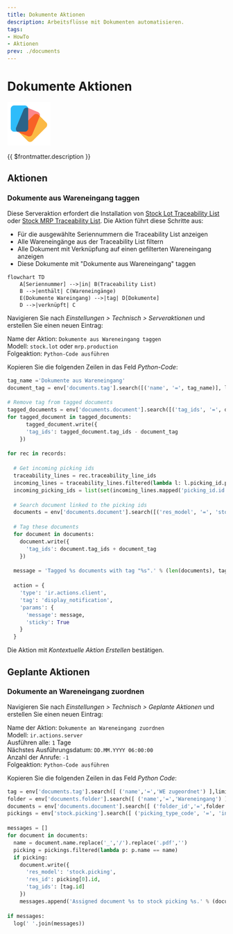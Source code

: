 ```yaml
---
title: Dokumente Aktionen
description: Arbeitsflüsse mit Dokumenten automatisieren.
tags:
- HowTo
- Aktionen
prev: ./documents
---
```

# Dokumente Aktionen
![icons_odoo_documents](attachments/icons_odoo_documents.png)

{{ $frontmatter.description }}

## Aktionen

### Dokumente aus Wareneingang taggen

Diese Serveraktion erfordert die Installation von [Stock Lot Traceability List](Stock%20Lot%20Traceability%20List.md) oder [Stock MRP Traceability List](Stock%20MRP%20Traceability%20List.md). Die Aktion führt diese Schritte aus:

- Für die ausgewählte Seriennummern die Traceability List anzeigen
- Alle Wareneingänge aus der Traceability List filtern
- Alle Dokument mit Verknüpfung auf einen gefilterten Wareneingang anzeigen
- Diese Dokumente mit "Dokumente aus Wareneingang" taggen

```mermaid
flowchart TD
    A[Seriennummer] -->|in| B(Traceability List)
    B -->|enthält| C(Wareneingänge)
    E(Dokumente Wareingang) -->|tag| D[Dokumente]
    D -->|verknüpft| C
```

Navigieren Sie nach *Einstellungen > Technisch > Serveraktionen* und erstellen Sie einen neuen Eintrag:

Name der Aktion: `Dokumente aus Wareneingang taggen`\
Modell: `stock.lot` oder `mrp.production`\
Folgeaktion: `Python-Code ausführen`

Kopieren Sie die folgenden Zeilen in das Feld *Python-Code*:

```python
tag_name ='Dokumente aus Wareneingang'
document_tag = env['documents.tag'].search([('name', '=', tag_name)], limit=1)

# Remove tag from tagged documents
tagged_documents = env['documents.document'].search([('tag_ids', '=', document_tag.id)])
for tagged_document in tagged_documents:
      tagged_document.write({
      'tag_ids': tagged_document.tag_ids - document_tag
    })

for rec in records:
  
  # Get incoming picking ids
  traceability_lines = rec.traceability_line_ids
  incoming_lines = traceability_lines.filtered(lambda l: l.picking_id.picking_type_id.code == 'incoming' and l.product_id.tracking in ['serial', 'lot'])
  incoming_picking_ids = list(set(incoming_lines.mapped('picking_id.id')))
  
  # Search document linked to the picking ids
  documents = env['documents.document'].search([('res_model', '=', 'stock.picking'), ('res_id', 'in', incoming_picking_ids)])
  
  # Tag these documents
  for document in documents:
    document.write({
      'tag_ids': document.tag_ids + document_tag
    })
    
  message = 'Tagged %s documents with tag "%s".' % (len(documents), tag_name)

  action = {
    'type': 'ir.actions.client',
    'tag': 'display_notification',
    'params': {
      'message': message,
      'sticky': True
    }
  }
```

Die Aktion mit *Kontextuelle Aktion Erstellen* bestätigen.

## Geplante Aktionen

### Dokumente an Wareneingang zuordnen

Navigieren Sie nach *Einstellungen > Technisch > Geplante Aktionen* und erstellen Sie einen neuen Eintrag:

Name der Aktion: `Dokumente an Wareneingang zuordnen`\
Modell: `ir.actions.server`\
Ausführen alle: `1` Tage\
Nächstes Ausführungsdatum: `DD.MM.YYYY 06:00:00`\
Anzahl der Anrufe: `-1`\
Folgeaktion: `Python-Code ausführen`

Kopieren Sie die folgenden Zeilen in das Feld *Python Code*:

```python
tag = env['documents.tag'].search([ ('name','=','WE zugeordnet') ],limit=1)
folder = env['documents.folder'].search([ ('name','=','Wareneingang') ],limit=1)
documents = env['documents.document'].search([ ('folder_id','=',folder.id),('res_model','=','documents.document') ])
pickings = env['stock.picking'].search([ ('picking_type_code', '=', 'incoming'),('state','in',['done']) ])

messages = []
for document in documents:
  name = document.name.replace('_','/').replace('.pdf','')
  picking = pickings.filtered(lambda p: p.name == name)
  if picking:
    document.write({
      'res_model': 'stock.picking',
      'res_id': picking[0].id,
      'tag_ids': [tag.id]
    })
    messages.append('Assigned document %s to stock picking %s.' % (document.name, picking.name))

if messages:
  log(' '.join(messages))
```